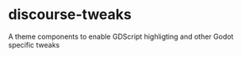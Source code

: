 # discourse-tweaks
A theme components to enable GDScript highligting and other Godot specific tweaks
